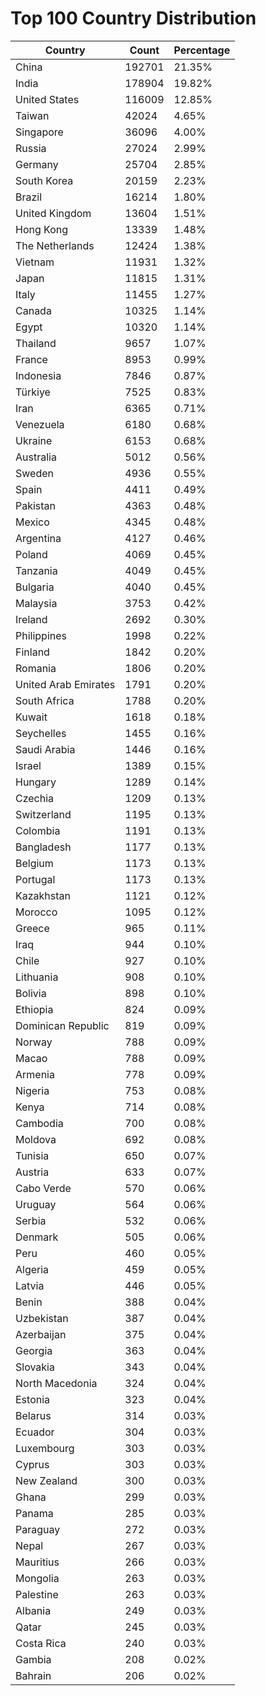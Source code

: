 # Top 100 Country Distribution
| Country | Count | Percentage |
|----|----|----|
| China | 192701 | 21.35% |
| India | 178904 | 19.82% |
| United States | 116009 | 12.85% |
| Taiwan | 42024 | 4.65% |
| Singapore | 36096 | 4.00% |
| Russia | 27024 | 2.99% |
| Germany | 25704 | 2.85% |
| South Korea | 20159 | 2.23% |
| Brazil | 16214 | 1.80% |
| United Kingdom | 13604 | 1.51% |
| Hong Kong | 13339 | 1.48% |
| The Netherlands | 12424 | 1.38% |
| Vietnam | 11931 | 1.32% |
| Japan | 11815 | 1.31% |
| Italy | 11455 | 1.27% |
| Canada | 10325 | 1.14% |
| Egypt | 10320 | 1.14% |
| Thailand | 9657 | 1.07% |
| France | 8953 | 0.99% |
| Indonesia | 7846 | 0.87% |
| Türkiye | 7525 | 0.83% |
| Iran | 6365 | 0.71% |
| Venezuela | 6180 | 0.68% |
| Ukraine | 6153 | 0.68% |
| Australia | 5012 | 0.56% |
| Sweden | 4936 | 0.55% |
| Spain | 4411 | 0.49% |
| Pakistan | 4363 | 0.48% |
| Mexico | 4345 | 0.48% |
| Argentina | 4127 | 0.46% |
| Poland | 4069 | 0.45% |
| Tanzania | 4049 | 0.45% |
| Bulgaria | 4040 | 0.45% |
| Malaysia | 3753 | 0.42% |
| Ireland | 2692 | 0.30% |
| Philippines | 1998 | 0.22% |
| Finland | 1842 | 0.20% |
| Romania | 1806 | 0.20% |
| United Arab Emirates | 1791 | 0.20% |
| South Africa | 1788 | 0.20% |
| Kuwait | 1618 | 0.18% |
| Seychelles | 1455 | 0.16% |
| Saudi Arabia | 1446 | 0.16% |
| Israel | 1389 | 0.15% |
| Hungary | 1289 | 0.14% |
| Czechia | 1209 | 0.13% |
| Switzerland | 1195 | 0.13% |
| Colombia | 1191 | 0.13% |
| Bangladesh | 1177 | 0.13% |
| Belgium | 1173 | 0.13% |
| Portugal | 1173 | 0.13% |
| Kazakhstan | 1121 | 0.12% |
| Morocco | 1095 | 0.12% |
| Greece | 965 | 0.11% |
| Iraq | 944 | 0.10% |
| Chile | 927 | 0.10% |
| Lithuania | 908 | 0.10% |
| Bolivia | 898 | 0.10% |
| Ethiopia | 824 | 0.09% |
| Dominican Republic | 819 | 0.09% |
| Norway | 788 | 0.09% |
| Macao | 788 | 0.09% |
| Armenia | 778 | 0.09% |
| Nigeria | 753 | 0.08% |
| Kenya | 714 | 0.08% |
| Cambodia | 700 | 0.08% |
| Moldova | 692 | 0.08% |
| Tunisia | 650 | 0.07% |
| Austria | 633 | 0.07% |
| Cabo Verde | 570 | 0.06% |
| Uruguay | 564 | 0.06% |
| Serbia | 532 | 0.06% |
| Denmark | 505 | 0.06% |
| Peru | 460 | 0.05% |
| Algeria | 459 | 0.05% |
| Latvia | 446 | 0.05% |
| Benin | 388 | 0.04% |
| Uzbekistan | 387 | 0.04% |
| Azerbaijan | 375 | 0.04% |
| Georgia | 363 | 0.04% |
| Slovakia | 343 | 0.04% |
| North Macedonia | 324 | 0.04% |
| Estonia | 323 | 0.04% |
| Belarus | 314 | 0.03% |
| Ecuador | 304 | 0.03% |
| Luxembourg | 303 | 0.03% |
| Cyprus | 303 | 0.03% |
| New Zealand | 300 | 0.03% |
| Ghana | 299 | 0.03% |
| Panama | 285 | 0.03% |
| Paraguay | 272 | 0.03% |
| Nepal | 267 | 0.03% |
| Mauritius | 266 | 0.03% |
| Mongolia | 263 | 0.03% |
| Palestine | 263 | 0.03% |
| Albania | 249 | 0.03% |
| Qatar | 245 | 0.03% |
| Costa Rica | 240 | 0.03% |
| Gambia | 208 | 0.02% |
| Bahrain | 206 | 0.02% |
